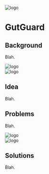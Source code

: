 <img alt="logo" id="home_logo" src="https://static.igem.wiki/teams/4161/wiki/logo-transparent.png" class="items-center block w-1/3 pt-40 m-auto duration-100" />

<h1 class="pb-40 text-center">GutGuard</h1>
<article class="grid grid-flow-col grid-cols-2 gap-20 pb-40">
<div>

## Background

Blah.
</div>
<img alt="logo" src="https://static.igem.wiki/teams/4161/wiki/logo-transparent.png" class="w-full" />
</article>
<article class="grid grid-flow-col grid-cols-2 gap-20 pb-40">
<img alt="logo" src="https://static.igem.wiki/teams/4161/wiki/logo-transparent.png" class="w-full" />
<div>

## Idea

Blah.
</div>
</article>
<article class="grid grid-flow-col grid-cols-2 gap-20 pb-40">
<div>

## Problems

Blah.
</div>
<img alt="logo" src="https://static.igem.wiki/teams/4161/wiki/logo-transparent.png" class="w-full" />
</article>
<article class="grid grid-flow-col grid-cols-2 gap-20 pb-40">
<img alt="logo" src="https://static.igem.wiki/teams/4161/wiki/logo-transparent.png" class="w-full" />
<div>

## Solutions

Blah.
</div>
</article>

